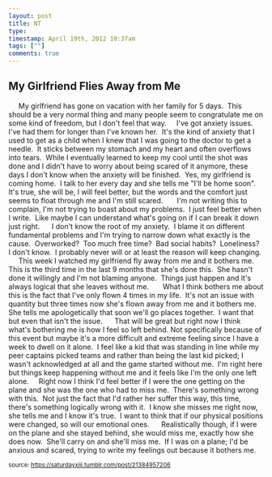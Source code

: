 ```yaml
---
layout: post
title: NT
type: 
timestamp: April 19th, 2012 10:37am
tags: [""]
comments: true
---
```

## My Girlfriend Flies Away from Me ##
     My girlfriend has gone on vacation with her family for 5 days.  This should be a very normal thing and many people seem to congratulate me on some kind of freedom, but I don't feel that way.
    I've got anxiety issues.  I've had them for longer than I've known her.  It's the kind of anxiety that I used to get as a child when I knew that I was going to the doctor to get a needle.  It sticks between my stomach and my heart and often overflows into tears.  While I eventually learned to keep my cool until the shot was done and I didn't have to worry about being scared of it anymore, these days I don't know when the anxiety will be finished.  Yes, my girlfriend is coming home.  I talk to her every day and she tells me "I'll be home soon".  It's true, she will be, I will feel better, but the words and the comfort just seems to float through me and I'm still scared. 
     I'm not writing this to complain, I'm not trying to boast about my problems.  I just feel better when I write.  Like maybe I can understand what's going on if I can break it down just right.
     I don't know the root of my anxiety.  I blame it on different fundamental problems and I'm trying to narrow down what exactly is the cause.  Overworked?  Too much free time?  Bad social habits?  Loneliness?  I don't know.  I probably never will or at least the reason will keep changing.
     This week I watched my girlfriend fly away from me and it bothers me.  This is the third time in the last 9 months that she's done this.  She hasn't done it willingly and I'm not blaming anyone.  Things just happen and it's always logical that she leaves without me. 
     What I think bothers me about this is the fact that I've only flown 4 times in my life.  It's not an issue with quantity but three times now she's flown away from me and it bothers me.  She tells me apologetically that soon we'll go places together.  I want that but even that isn't the issue.
     That will be great but right now I think what's bothering me is how I feel so left behind. Not specifically because of this event but maybe it's a more difficult and extreme feeling since I have a week to dwell on it alone.  I feel like a kid that was standing in line while my peer captains picked teams and rather than being the last kid picked; I wasn't acknowledged at all and the game started without me.  I'm right here but things keep happening without me and it feels like I'm the only one left alone.
    Right now I think I'd feel better if I were the one getting on the plane and she was the one who had to miss me.  There's something wrong with this.  Not just the fact that I'd rather her suffer this way, this time, there's something logically wrong with it.  I know she misses me right now, she tells me and I know it's true.  I want to think that if our physical positions were changed, so will our emotional ones.
     Realistically though, if I were on the plane and she stayed behind, she would miss me, exactly how she does now.  She'll carry on and she'll miss me.  If I was on a plane; I'd be anxious and scared, trying to write my feelings out because it bothers me.
  
<small>source: https://saturdayxiii.tumblr.com/post/21384957206</small>